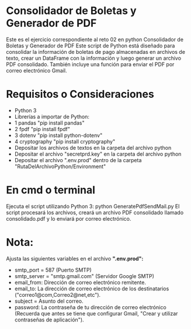 # Consolidador de Boletas y Generador de PDF
Este es el ejercicio correspondiente al reto 02 en python
Consolidador de Boletas y Generador de PDF
Este script de Python está diseñado para consolidar la información de boletas de pago almacenadas en archivos de texto, crear un DataFrame con la información y luego generar un archivo PDF consolidado. También incluye una función para enviar el PDF por correo electrónico Gmail.

# Requisitos o Consideraciones

- Python 3
- Librerías a importar de Python: 
- 1 pandas "pip install pandas"
- 2 fpdf "pip install fpdf"
- 3 dotenv "pip install python-dotenv"
- 4 cryptography "pip install cryptography"
- Depositar los archivos de textos en la carpeta del archivo python
- Depositar el archivo "secretprd.key" en la carpeta del archivo python
- Depositar el archivo ".env.prod" dentro de la carpeta "RutaDelArchivoPython/Environment"

# En cmd o terminal
Ejecuta el script utilizando Python 3:
python GeneratePdfSendMail.py
El script procesará los archivos, creará un archivo PDF consolidado llamado consolidado.pdf y lo enviará por correo electrónico.

# Nota:
Ajusta las siguientes variables en el archivo <b>".env.prod":</b>
- smtp_port = 587                  (Puerto SMTP)
- smtp_server = "smtp.gmail.com"  (Servidor Google SMTP)
- email_from: Dirección de correo electrónico remitente.
- email_to: La dirección de correo electrónico de los destinatarios ("correo1@com,Correo2@net,etc"). 
- subject = Asunto del correo.
- password: La contraseña de tu dirección de correo electrónico (Recuerda que antes se tiene que configurar Gmail, "Crear y utilizar contraseñas de aplicación").
